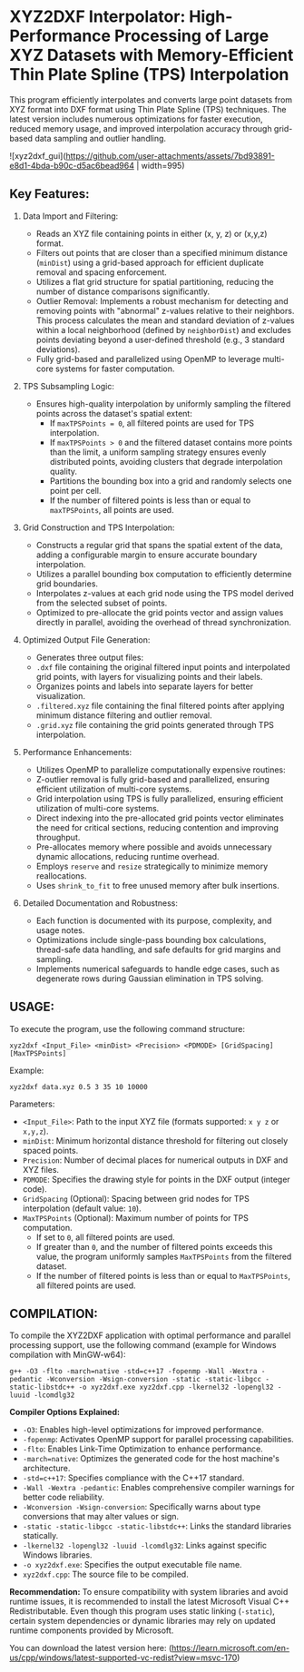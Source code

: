# XYZ2DXF Interpolator: High-Performance Processing of Large XYZ Datasets with Memory-Efficient Thin Plate Spline (TPS) Interpolation

This program efficiently interpolates and converts large point
datasets from XYZ format into DXF format using Thin Plate Spline (TPS) techniques.
The latest version includes numerous optimizations for faster execution, reduced
memory usage, and improved interpolation accuracy through grid-based data sampling
and outlier handling.

![xyz2dxf_gui](https://github.com/user-attachments/assets/7bd93891-e8d1-4bda-b90c-d5ac6bead964 | width=995)

Key Features:
------------------------------
1. Data Import and Filtering:
   - Reads an XYZ file containing points in either (x, y, z) or (x,y,z) format.
   - Filters out points that are closer than a specified minimum distance (`minDist`)
     using a grid-based approach for efficient duplicate removal and spacing enforcement.
   - Utilizes a flat grid structure for spatial partitioning, reducing the number of distance comparisons significantly.
   - Outlier Removal: Implements a robust mechanism for detecting and removing
     points with "abnormal" z-values relative to their neighbors. This process
     calculates the mean and standard deviation of z-values within a local neighborhood
     (defined by `neighborDist`) and excludes points deviating beyond a user-defined
     threshold (e.g., 3 standard deviations).
   - Fully grid-based and parallelized using OpenMP to leverage multi-core systems for faster computation.

2. TPS Subsampling Logic:
   - Ensures high-quality interpolation by uniformly sampling the filtered points
     across the dataset's spatial extent:
     - If `maxTPSPoints = 0`, all filtered points are used for TPS interpolation.
     - If `maxTPSPoints > 0` and the filtered dataset contains more points than
       the limit, a uniform sampling strategy ensures evenly distributed points,
       avoiding clusters that degrade interpolation quality.
     - Partitions the bounding box into a grid and randomly selects one point per cell.
     - If the number of filtered points is less than or equal to `maxTPSPoints`,
       all points are used.

3. Grid Construction and TPS Interpolation:
   - Constructs a regular grid that spans the spatial extent of the data, adding
     a configurable margin to ensure accurate boundary interpolation.
   - Utilizes a parallel bounding box computation to efficiently determine grid boundaries.
   - Interpolates z-values at each grid node using the TPS model derived from
     the selected subset of points.
   - Optimized to pre-allocate the grid points vector and assign values directly
     in parallel, avoiding the overhead of thread synchronization.

4. Optimized Output File Generation:
   - Generates three output files:
   - `.dxf` file containing the original filtered input points and interpolated
     grid points, with layers for visualizing points and their labels.
   - Organizes points and labels into separate layers for better visualization.
   - `.filtered.xyz` file containing the final filtered points after applying
       minimum distance filtering and outlier removal.
   - `.grid.xyz` file containing the grid points generated through TPS interpolation.

5. Performance Enhancements:
   - Utilizes OpenMP to parallelize computationally expensive routines:
   - Z-outlier removal is fully grid-based and parallelized, ensuring efficient
       utilization of multi-core systems.
   - Grid interpolation using TPS is fully parallelized, ensuring efficient
       utilization of multi-core systems.
   - Direct indexing into the pre-allocated grid points vector eliminates the need
         for critical sections, reducing contention and improving throughput.
   - Pre-allocates memory where possible and avoids unnecessary dynamic allocations,
     reducing runtime overhead.
   - Employs `reserve` and `resize` strategically to minimize memory reallocations.
   - Uses `shrink_to_fit` to free unused memory after bulk insertions.

6. Detailed Documentation and Robustness:
   - Each function is documented with its purpose, complexity, and usage notes.
   - Optimizations include single-pass bounding box calculations, thread-safe
     data handling, and safe defaults for grid margins and sampling.
   - Implements numerical safeguards to handle edge cases, such as degenerate
     rows during Gaussian elimination in TPS solving.

USAGE:
------
To execute the program, use the following command structure:

    xyz2dxf <Input_File> <minDist> <Precision> <PDMODE> [GridSpacing] [MaxTPSPoints]

Example:

    xyz2dxf data.xyz 0.5 3 35 10 10000

Parameters:
- `<Input_File>`: Path to the input XYZ file (formats supported: `x y z` or `x,y,z`).
- `minDist`: Minimum horizontal distance threshold for filtering out closely spaced points.
- `Precision`: Number of decimal places for numerical outputs in DXF and XYZ files.
- `PDMODE`: Specifies the drawing style for points in the DXF output (integer code).
- `GridSpacing` (Optional): Spacing between grid nodes for TPS interpolation (default value: `10`).
- `MaxTPSPoints` (Optional): Maximum number of points for TPS computation.
  - If set to `0`, all filtered points are used.
  - If greater than `0`, and the number of filtered points exceeds this value,
    the program uniformly samples `MaxTPSPoints` from the filtered dataset.
  - If the number of filtered points is less than or equal to `MaxTPSPoints`, all
    filtered points are used.

COMPILATION:
------------
To compile the XYZ2DXF application with optimal performance and parallel processing
support, use the following command (example for Windows compilation with
MinGW-w64):

    g++ -O3 -flto -march=native -std=c++17 -fopenmp -Wall -Wextra -pedantic -Wconversion -Wsign-conversion -static -static-libgcc -static-libstdc++ -o xyz2dxf.exe xyz2dxf.cpp -lkernel32 -lopengl32 -luuid -lcomdlg32

**Compiler Options Explained:**
- `-O3`: Enables high-level optimizations for improved performance.
- `-fopenmp`: Activates OpenMP support for parallel processing capabilities.
- `-flto`: Enables Link-Time Optimization to enhance performance.
- `-march=native`: Optimizes the generated code for the host machine's architecture.
- `-std=c++17`: Specifies compliance with the C++17 standard.
- `-Wall -Wextra -pedantic`: Enables comprehensive compiler warnings for better code reliability.
- `-Wconversion -Wsign-conversion`: Specifically warns about type conversions that may alter values or sign.
- `-static -static-libgcc -static-libstdc++`: Links the standard libraries statically.
- `-lkernel32 -lopengl32 -luuid -lcomdlg32`: Links against specific Windows libraries.
- `-o xyz2dxf.exe`: Specifies the output executable file name.
- `xyz2dxf.cpp`: The source file to be compiled.

**Recommendation:**
To ensure compatibility with system libraries and avoid runtime issues, it is recommended to install the latest Microsoft Visual C++ Redistributable. Even though this program uses static linking (`-static`), certain system dependencies or dynamic libraries may rely on updated runtime components provided by Microsoft.

You can download the latest version here: (https://learn.microsoft.com/en-us/cpp/windows/latest-supported-vc-redist?view=msvc-170)
